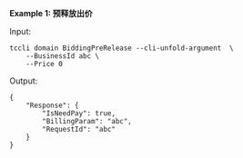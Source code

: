 **Example 1: 预释放出价**



Input: 

```
tccli domain BiddingPreRelease --cli-unfold-argument  \
    --BusinessId abc \
    --Price 0
```

Output: 
```
{
    "Response": {
        "IsNeedPay": true,
        "BillingParam": "abc",
        "RequestId": "abc"
    }
}
```

